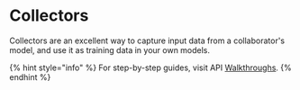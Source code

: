 # Collectors

Collectors are an excellent way to capture input data from a collaborator's model, and use it as training data in your own models.

{% hint style="info" %}
For step-by-step guides, visit API [Walkthroughs](./).
{% endhint %}

